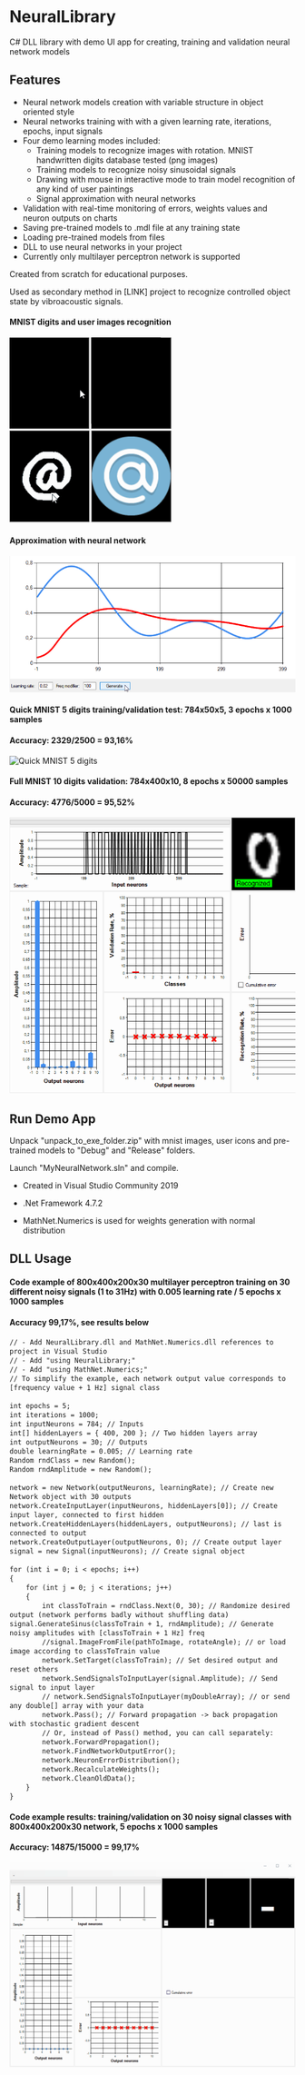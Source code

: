 # NeuralLibrary

C# DLL library with demo UI app for creating, training and validation neural network models

## Features 

- Neural network models creation with variable structure in object oriented style
- Neural networks training with with a given learning rate, iterations, epochs, input signals
- Four demo learning modes included:
  - Training models to recognize images with rotation. MNIST handwritten digits database tested (png images)
  - Training models to recognize noisy sinusoidal signals
  - Drawing with mouse in interactive mode to train model recognition of any kind of user paintings
  - Signal approximation with neural networks
- Validation with real-time monitoring of errors, weights values and neuron outputs on charts
- Saving pre-trained models to .mdl file at any training state
- Loading pre-trained models from files
- DLL to use neural networks in your project
- Currently only multilayer perceptron network is supported

Created from scratch for educational purposes.

Used as secondary method in [LINK] project to recognize controlled object state by vibroacoustic signals.

#### MNIST digits and user images recognition

<img src="gifs\handwritten_digits.gif" width="285"/> <img src="gifs\icons_validation.gif" width="285"/>

#### Approximation with neural network

#### <img src="gifs\approx_sin.gif" width="600"/>



#### Quick MNIST 5 digits training/validation test: 784x50x5, 3 epochs x 1000 samples

#### Accuracy: 2329/2500 = 93,16%
![Quick MNIST 5 digits](gifs/quick_test_5.gif)

#### Full MNIST 10 digits validation: 784x400x10, 8 epochs x 50000 samples

#### Accuracy: 4776/5000 = 95,52%
![MNIST 10 digits](gifs/validation_10digits.gif)

## Run Demo App

Unpack "unpack_to_exe_folder.zip" with mnist images, user icons and pre-trained models to "Debug" and "Release" folders.

Launch "MyNeuralNetwork.sln" and compile.

- Created in Visual Studio Community 2019
- .Net Framework 4.7.2

- MathNet.Numerics is used for weights generation with normal distribution

## DLL Usage

#### Code example of 800x400x200x30 multilayer perceptron training on 30 different noisy signals (1 to 31Hz) with 0.005 learning rate / 5 epochs x 1000 samples

#### Accuracy 99,17%, see results below

```
// - Add NeuralLibrary.dll and MathNet.Numerics.dll references to project in Visual Studio
// - Add "using NeuralLibrary;"
// - Add "using MathNet.Numerics;"
// To simplify the example, each network output value corresponds to [frequency value + 1 Hz] signal class

int epochs = 5;
int iterations = 1000;
int inputNeurons = 784; // Inputs
int[] hiddenLayers = { 400, 200 }; // Two hidden layers array
int outputNeurons = 30; // Outputs
double learningRate = 0.005; // Learning rate
Random rndClass = new Random();
Random rndAmplitude = new Random();

network = new Network(outputNeurons, learningRate); // Create new Network object with 30 outputs
network.CreateInputLayer(inputNeurons, hiddenLayers[0]); // Create input layer, connected to first hidden
network.CreateHiddenLayers(hiddenLayers, outputNeurons); // last is connected to output
network.CreateOutputLayer(outputNeurons, 0); // Create output layer
signal = new Signal(inputNeurons); // Create signal object

for (int i = 0; i < epochs; i++) 
{
    for (int j = 0; j < iterations; j++) 
    {
        int classToTrain = rndClass.Next(0, 30); // Randomize desired output (network performs badly without shuffling data)         	 signal.GenerateSinus(classToTrain + 1, rndAmplitude); // Generate noisy amplitudes with [classToTrain + 1 Hz] freq
        //signal.ImageFromFile(pathToImage, rotateAngle); // or load image according to classToTrain value
        network.SetTarget(classToTrain); // Set desired output and reset others
        network.SendSignalsToInputLayer(signal.Amplitude); // Send signal to input layer 
        // network.SendSignalsToInputLayer(myDoubleArray); // or send any double[] array with your data        
        network.Pass(); // Forward propagation -> back propagation with stochastic gradient descent        
        // Or, instead of Pass() method, you can call separately:
        network.ForwardPropagation();
        network.FindNetworkOutputError();
        network.NeuronErrorDistribution();
        network.RecalculateWeights();
        network.CleanOldData();
    }
}
```

#### Code example results: training/validation on 30 noisy signal classes with 800x400x200x30 network, 5 epochs x 1000 samples

#### Accuracy: 14875/15000 = 99,17%

![Noisy signal](gifs/sin_validation.gif)
